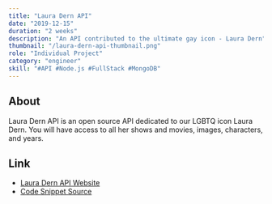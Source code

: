 ```yaml
---
title: "Laura Dern API"
date: "2019-12-15"
duration: "2 weeks"
description: "An API contributed to the ultimate gay icon - Laura Dern"
thumbnail: "/laura-dern-api-thumbnail.png"
role: "Individual Project"
category: "engineer"
skill: "#API #Node.js #FullStack #MongoDB"
---
```


## About

Laura Dern API is an open source API dedicated to our LGBTQ icon Laura Dern. You will have access to all her shows and movies, images, characters, and years.

## Link

- [Laura Dern API Website](https://laura-dern-api.herokuapp.com/)
- [Code Snippet Source](https://github.com/zeyaoli/Laura-Dern-API)
